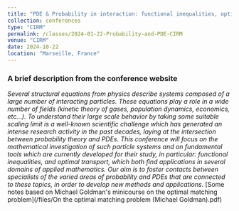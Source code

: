 ```yaml
---
title: "PDE & Probability in interaction: functional inequalities, optimal transport and particle systems"
collection: conferences
type: "CIRM"
permalink: /classes/2024-01-22-Probability-and-PDE-CIRM
venue: "CIRM"
date: 2024-10-22
location: "Marseille, France"
---
```


<h3>A brief description from the conference website</h3>
<i>Several structural equations from physics describe systems composed of a large number of interacting particles. These equations play a role in a wide number of fields (kinetic theory of gases, population dynamics, economics, etc…). To understand their large scale behavior by taking some suitable scaling limit is a well-known scientific challenge which has generated an intense research activity in the past decades, laying at the intersection between probability theory and PDEs.
This conference will focus on the mathematical investigation of such particle systems and on fundamental tools which are currently developed for their study, in particular: functional inequalities, and optimal transport, which both find applications in several domains of applied mathematics. Our aim is to foster contacts between specialists of the varied areas of probability and PDEs that are connected to these topics, in order to develop new methods and applications.</i>
[Some notes based on Michael Goldman's minicourse on the optimal matching problem](/files/On the optimal matching problem (Michael Goldman).pdf)
